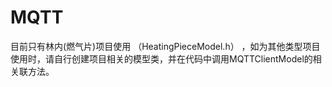 # MQTT
 目前只有林内(燃气片)项目使用 （HeatingPieceModel.h） ，如为其他类型项目使用时，请自行创建项目相关的模型类，并在代码中调用MQTTClientModel的相关联方法。

